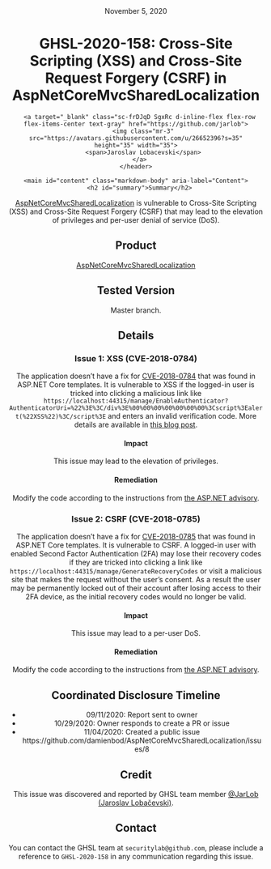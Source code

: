 <header class="post-header d-block mb-6">
      <div class="date text-mono f5 my-3">November 5, 2020</div>
      <h1 class="my-2 h00-mktg lh-condensed">GHSL-2020-158: Cross-Site Scripting (XSS) and Cross-Site Request Forgery (CSRF) in AspNetCoreMvcSharedLocalization</h1>

      
      
      
      
      

      

      <a target="_blank" class="sc-frDJqD SgxRc d-inline-flex flex-row flex-items-center text-gray" href="https://github.com/jarlob">
        <img class="mr-3" src="https://avatars.githubusercontent.com/u/26652396?s=35" height="35" width="35">
        <span>Jaroslav Lobacevski</span>
      </a>
    </header>

    <main id="content" class="markdown-body" aria-label="Content">
      <h2 id="summary">Summary</h2>

<p><a href="https://github.com/damienbod/AspNetCoreMvcSharedLocalization">AspNetCoreMvcSharedLocalization</a> is vulnerable to Cross-Site Scripting (XSS) and Cross-Site Request Forgery (CSRF) that may lead to the elevation of privileges and per-user denial of service (DoS).</p>

<h2 id="product">Product</h2>

<p><a href="https://github.com/damienbod/AspNetCoreMvcSharedLocalization">AspNetCoreMvcSharedLocalization</a></p>

<h2 id="tested-version">Tested Version</h2>

<p>Master branch.</p>

<h2 id="details">Details</h2>

<h3 id="issue-1-xss-cve-2018-0784">Issue 1: XSS (CVE-2018-0784)</h3>
<p>The application doesn’t have a fix for <a href="https://github.com/aspnet/Announcements/issues/285">CVE-2018-0784</a> that was found in ASP.NET Core templates. It is vulnerable to XSS if the logged-in user is tricked into clicking a malicious link like <code class="language-plaintext highlighter-rouge">https://localhost:44315/manage/EnableAuthenticator?AuthenticatorUri=%22%3E%3C/div%3E%00%00%00%00%00%00%00%3Cscript%3Ealert(%22XSS%22)%3C/script%3E</code> and enters an invalid verification code. More details are available in <a href="https://kevinchalet.com/2018/01/09/why-you-should-never-use-html-raw-in-your-razor-views/">this blog post</a>.</p>

<h4 id="impact">Impact</h4>

<p>This issue may lead to the elevation of privileges.</p>

<h4 id="remediation">Remediation</h4>

<p>Modify the code according to the instructions from <a href="https://github.com/aspnet/Announcements/issues/285">the ASP.NET advisory</a>.</p>

<h3 id="issue-2-csrf-cve-2018-0785">Issue 2: CSRF (CVE-2018-0785)</h3>
<p>The application doesn’t have a fix for <a href="https://github.com/aspnet/Announcements/issues/284">CVE-2018-0785</a> that was found in ASP.NET Core templates. It is vulnerable to CSRF. A logged-in user with enabled Second Factor Authentication (2FA) may lose their recovery codes if they are tricked into clicking a link like <code class="language-plaintext highlighter-rouge">https://localhost:44315/manage/GenerateRecoveryCodes</code> or visit a malicious site that makes the request without the user’s consent. As a result the user may be permanently locked out of their account after losing access to their 2FA device, as the initial recovery codes would no longer be valid.</p>

<h4 id="impact-1">Impact</h4>

<p>This issue may lead to a per-user DoS.</p>

<h4 id="remediation-1">Remediation</h4>

<p>Modify the code according to the instructions from <a href="https://github.com/aspnet/Announcements/issues/284">the ASP.NET advisory</a>.</p>

<h2 id="coordinated-disclosure-timeline">Coordinated Disclosure Timeline</h2>

<ul>
  <li>09/11/2020: Report sent to owner</li>
  <li>10/29/2020: Owner responds to create a PR or issue</li>
  <li>11/04/2020: Created a public issue https://github.com/damienbod/AspNetCoreMvcSharedLocalization/issues/8</li>
</ul>

<h2 id="credit">Credit</h2>

<p>This issue was discovered and reported by GHSL team member <a href="https://github.com/JarLob">@JarLob (Jaroslav Lobačevski)</a>.</p>

<h2 id="contact">Contact</h2>

<p>You can contact the GHSL team at <code class="language-plaintext highlighter-rouge">securitylab@github.com</code>, please include a reference to <code class="language-plaintext highlighter-rouge">GHSL-2020-158</code> in any communication regarding this issue.</p